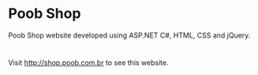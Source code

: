 # Poob Shop
Poob Shop website developed using ASP.NET C#, HTML, CSS and jQuery.
#
Visit http://shop.poob.com.br to see this website.
